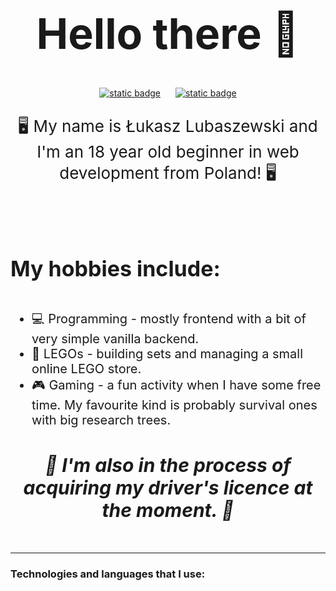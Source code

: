 <html>
    <body>
        <h1 style="font-size: 68px;" align="center">Hello there 👋</h1>
        <div align="center">
        <a href="https://www.frontendmentor.io/profile/Lukasz710" style="margin-right: 20px"><img alt="static badge" src="https://img.shields.io/badge/FrontendMentor-white?logo=frontendmentor&logoColor=3F54A3&style=for-the-badge"></a>
        <a href="https://steamcommunity.com/profiles/76561198138544072/"><img alt="static badge" src="https://img.shields.io/badge/Steam-black?logo=steam&logoColor=white&style=for-the-badge"></a>
        </div>
        <div align="center"><img src="https://komarev.com/ghpvc/?username=luckyszakul0&style=for-the-badge&color=blueviolet" alt=""/></div>
        <p style="font-size: 26px;" align="center">🖥 My name is Łukasz Lubaszewski and I'm an 18 year old beginner in web development from Poland! 🖥</p>
        <br>
        <br>
        <h4 style="font-size: 34px">My hobbies include:</h4>
        <ul style="font-size: 20px">
            <li>💻 Programming - mostly frontend with a bit of very simple vanilla backend.</li>
            <li>🧱 LEGOs - building sets and managing a small online LEGO store.</li>
            <li>🎮 Gaming - a fun activity when I have some free time. My favourite kind is probably survival ones with big research trees.</li>
        </ul>
        <h5 style="font-size: 30px;" align="center">🚗 I'm also in the process of acquiring my driver's licence at the moment. 🚗</h5>
        <hr>
        <h3>Technologies and languages that I use:</h3>
    </body>
</html>